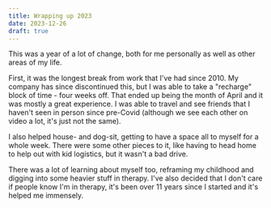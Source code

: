 ```yaml
---
title: Wrapping up 2023
date: 2023-12-26
draft: true
---
```


This was a year of a lot of change, both for me personally as well as other areas of my life.

First, it was the longest break from work that I've had since 2010. My company has since discontinued this, but I was able to take a "recharge" block of time - four weeks off. That ended up being the month of April and it was mostly a great experience. I was able to travel and see friends that I haven't seen in person since pre-Covid (although we see each other on video a lot, it's just not the same).

I also helped house- and dog-sit, getting to have a space all to myself for a whole week. There were some other pieces to it, like having to head home to help out with kid logistics, but it wasn't a bad drive.

There was a lot of learning about myself too, reframing my childhood and digging into some heavier stuff in therapy. I've also decided that I don't care if people know I'm in therapy, it's been over 11 years since I started and it's helped me immensely.